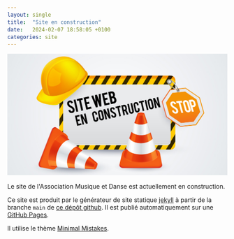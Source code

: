 ```yaml
---
layout: single
title:  "Site en construction"
date:   2024-02-07 18:58:05 +0100
categories: site
---
```

![](/assets/images/site-web-en-construction.jpg)

Le site de l'Association Musique et Danse est actuellement en construction.

Ce site est produit par le générateur de site statique [jekyll](https://jekyllrb.com/) à partir de la branche `main` de [ce dépôt github](https://github.com/amd-pontsaintmartin/amd-pontsaintmartin.github.io). 
Il est publié automatiquement sur une [GitHub Pages](https://pages.github.com/).

Il utilise le thème [Minimal Mistakes](https://mmistakes.github.io/minimal-mistakes/).
